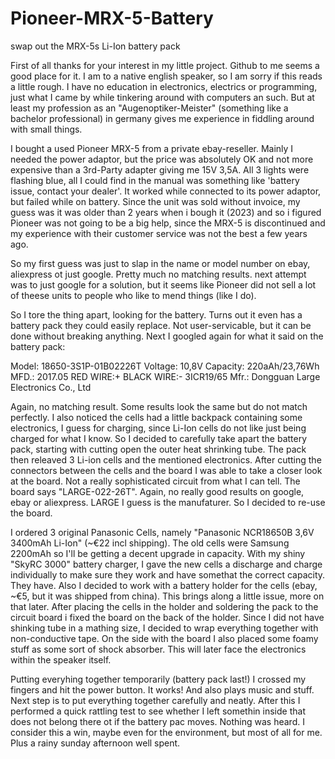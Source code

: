 # Pioneer-MRX-5-Battery
swap out the MRX-5s Li-Ion battery pack

First of all thanks for your interest in my little project. Github to me seems a good place for it.
I am to a native english speaker, so I am sorry if this reads a little rough.
I have no education in electronics, electrics or programming, just what I came by while tinkering around with computers an such.
But at least my profession as an "Augenoptiker-Meister" (something like a bachelor professional) in germany gives me experience in fiddling around with small things. 

I bought a used Pioneer MRX-5 from a private ebay-reseller. Mainly I needed the power adaptor, but the price was absolutely OK and not more expensive than a 3rd-Party adapter giving me 15V 3,5A.
All 3 lights were flashing blue, all I could find in the manual was something like 'battery issue, contact your dealer'. It worked while connected to its power adaptor, but failed while on battery.
Since the unit was sold without invoice, my guess was it was older than 2 years when i bough it (2023) and so i figured Pioneer was not going to be a big help, since the MRX-5 is discontinued and my experience with their customer service was not the best a few years ago.

So my first guess was just to slap in the name or model number on ebay, aliexpress ot just google.
Pretty much no matching results. next attempt was to just google for a solution, but it seems like Pioneer did not sell a lot of theese units to people who like to mend things (like I do).

So I tore the thing apart, looking for the battery. Turns out it even has a battery pack they could easily replace. Not user-servicable, but it can be done without breaking anything.
Next I googled again for what it said on the battery pack:

Model: 18650-3S1P-01B02226T
Voltage: 10,8V
Capacity: 220aAh/23,76Wh
MFD.: 2017.05
RED WIRE:+   BLACK WIRE:-
3ICR19/65
Mfr.: Dongguan Large Electronics Co., Ltd

Again, no matching result. Some results look the same but do not match perfectly.
I also noticed the cells had a little backpack containing some electronics, I guess for charging, since Li-Ion cells do not like just being charged for what I know.
So I decided to carefully take apart the battery pack, starting with cutting open the outer heat shrinking tube. 
The pack then releaved 3 Li-ion cells and the mentioned electronics. After cutting the connectors between the cells and the board I was able to take a closer look at the board. Not a really sophisticated circuit from what I can tell. The board says "LARGE-022-26T". Again, no really good results on google, ebay or aliexpress. LARGE I guess is the manufaturer. So I decided to re-use the board.

I ordered 3 original Panasonic Cells, namely "Panasonic NCR18650B 3,6V 3400mAh Li-Ion" (~€22 incl shipping). The old cells were Samsung 2200mAh so I'll be getting a decent upgrade in capacity.
With my shiny "SkyRC 3000" battery charger, I gave the new cells a discharge and charge individually to make sure they work and have somethat the correct capacity. They have. 
Also I decided to work with a battery holder for the cells (ebay, ~€5, but it was shipped from china). This brings along a little issue, more on that later.
After placing the cells in the holder and soldering the pack to the circuit board i fixed the board on the back of the holder. Since I did not have shinking tube in a mathing size, I decided to wrap everything together with non-conductive tape. On the side with the board I also placed some foamy stuff as some sort of shock absorber. This will later face the electronics within the speaker itself.

Putting everyhing together temporarily (battery pack last!) I crossed my fingers and hit the power button. It works! And also plays music and stuff.
Next step is to put everything together carefully and neatly. After this I performed a quick rattling test to see whether I left somethin inside that does not belong there ot if the battery pac moves. Nothing was heard. I consider this a win, maybe even for the environment, but most of all for me. Plus a rainy sunday afternoon well spent.
